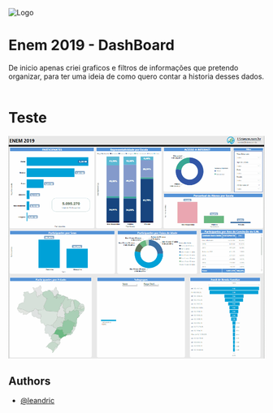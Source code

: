 ![Logo](https://dev-to-uploads.s3.amazonaws.com/uploads/articles/th5xamgrr6se0x5ro4g6.png)

    
# Enem 2019 - DashBoard

De inicio apenas criei graficos e filtros de informações que pretendo organizar, para ter uma ideia de como quero contar a historia desses dados.
<br/>
<br/>

# Teste
<img height="" src="ANALISE\img\dashboard1.gif" />

  
## Authors

- [@leandric](https://www.github.com/octokatherine)

